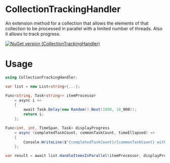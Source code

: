# CollectionTrackingHandler
An extension method for a collection that allows the elements of that collection to be processed in parallel with a limited number of threads. Also it allows to track progress.

[![NuGet version (CollectionTrackingHandler)](https://img.shields.io/nuget/vpre/CollectionTrackingHandler?color=orange&label=nuget%20package)](https://www.nuget.org/packages/CollectionTrackingHandler/1.0.0.1)

# Usage

```csharp
using CollectionTrackingHandler;

var list = new List<string>{...};

Func<string, Task<string>> itemProcessor 
	= async i => 
	{ 
		await Task.Delay(new Random().Next(1000, 10_000));
		return i; 
	};

Func<int, int, TimeSpan, Task> displayProgress 
	= async (completedTaskCount, commonTaskCount, timeEllapsed) => 
	{
		Console.WriteLine($"{completedTaskCount}/{commonTaskCount} within {timeEllapsed.Seconds} sec.");
	};

var result = await list.HandleItemsInParallel(itemProcessor, displayProgress, maxThreadCount: 10);

```
